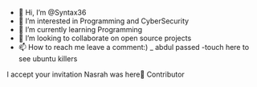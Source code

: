- 👋 Hi, I’m @Syntax36
- 👀 I’m interested in Programming and CyberSecurity
- 🌱 I’m currently learning Programming
- 💞️ I’m looking to collaborate on open source projects
- 📫 How to reach me leave a comment:)
_ abdul passed
-touch here to see
ubuntu killers
<!---
Syntax36/Syntax36 is a ✨ special ✨ repository because its `README.md` (this file) appears on your GitHub profile.
You can click the Preview link to take a look at your changes.
--->
I accept your invitation 
Nasrah was here👋
Contributor
